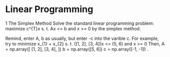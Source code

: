 # Linear Programming
1 The Simplex Method
Solve the standard linear programming problem:
maximize c^{T}x
s. t. Ax <= b and x >= 0
by the simplex method.

Remind, enter A, b as usually, but enter -c into the varible c.
For example, try to minimize
x_{1} + x_{2}
s. t. ([1, 2], [3, 4])x <= (5, 6) and x >= 0
Then, 
    A = np.array([
        [1, 2], 
        [3, 4],
    ])
    b = np.array([5, 6])
    c = np.array([-1, -1])
.
